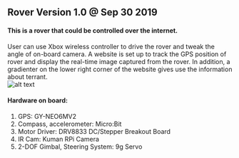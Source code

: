 ## Rover Version 1.0 @ Sep 30 2019
#### This is a rover that could be controlled over the internet.<br>
User can use Xbox wireless controller to drive the rover and tweak the angle of on-board camera. A website is set up to track the GPS position of rover and display the real-time image captured from the rover. In addition, a gradienter on the lower right corner of the website gives use the information about terrant. <br>
![alt text](https://raw.githubusercontent.com/xg590/rover/master/demo.png "Logo Title Text 1")
#### Hardware on board:
  1. GPS: GY-NEO6MV2
  2. Compass, accelerometer: Micro:Bit 
  3. Motor Driver: DRV8833 DC/Stepper Breakout Board
  4. IR Cam: Kuman RPi Camera
  5. 2-DOF Gimbal, Steering System: 9g Servo 
